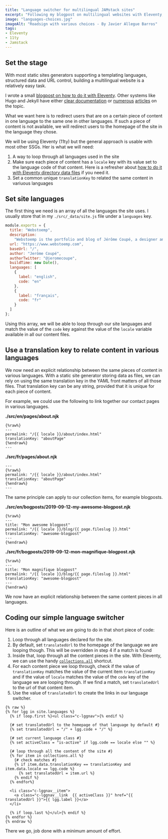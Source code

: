 ```yaml
---
title: "Language switcher for multilingual JAMstack sites"
excerpt: "Following my blogpost on multilingual websites with Eleventy, I had several questions about how to build a language switcher. Here is the simple approach I generally use."
image: "languages-choices.jpg"
imageAlt: "Roadsign with various choices - By Javier Allegue Barros"
tags:
- Eleventy
- 11ty
- Jamstack
---
```


## Set the stage

With most static sites generators supporting a templating languages, structured data and URL control, building a multilingual website is a relatively easy task.

I wrote a small [blogpost on how to do it with Eleventy](/blog/multilingual-sites-eleventy/). Other systems like Hugo and Jekyll have either [clear documentation](https://gohugo.io/content-management/multilingual/) or [numerous](https://www.sylvaindurand.org/making-jekyll-multilingual/) [articles](https://forestry.io/blog/creating-a-multilingual-blog-with-jekyll/) on the topic.

What we want here is to redirect users that are on a certain piece of content in one language to the same one in other languages. If such a piece of content is not available, we will redirect users to the homepage of the site in the language they chose.

We will be using Eleventy (11ty) but the general approach is usable with most other SSGs. Her is what we will need:

1. A way to loop through all languages used in the site
2. Make sure each piece of content has a `locale` key with its value set to the language code of that content. Here is a refresher about [how to do it with Eleventy directory data files](/blog/multilingual-sites-eleventy/) if you need it.
3. Set a common unique `translationKey` to related the same content in variuous languages

## Set site languages

The first thing we need is an array of all the languages the site uses. I usually store that in my `./src/_data/site.js` file under a `languages` key.

```js
module.exports = {
  title: "Webstoemp",
  description:
    "Webstoemp is the portfolio and blog of Jérôme Coupé, a designer and front-end developer from Brussels, Belgium.",
  url: "https://www.webstoemp.com",
  baseUrl: "/",
  author: "Jerôme Coupé",
  authorTwitter: "@jeromecoupe",
  buildTime: new Date(),
  languages: [
    {
      label: "english",
      code: "en"
    },
    {
      label: "français",
      code: "fr"
    }
  ]
};
```

Using this array, we will be able to loop through our site languages and match the value of the `code` key against the value of the `locale` variable available in all our content files.

## Use a translation key to relate content in various languages

We now need an explicit relationship between the same pieces of content in various languages. With a static site generator storing data as files, we can rely on using the same translation key in the YAML front matters of all those files. That translation key can be any string, provided that it is unique for each piece of content.

For example, we could use the following  to link together our contact pages in various languages.

**./src/en/pages/about.njk**
```twig
{%raw%}
---
permalink: "/{{ locale }}/about/index.html"
translationKey: "aboutPage"
{%endraw%}
---
```

**./src/fr/pages/about.njk**
```text
---
{%raw%}
permalink: "/{{ locale }}/about/index.html"
translationKey: "aboutPage"
{%endraw%}
---
```

The same principle can apply to our collection items, for example blogposts.

**./src/en/bogposts/2019-09-12-my-awesome-blogpost.njk**
```twig
{%raw%}
---
title: "Mon awesome blogpost"
permalink: "/{{ locale }}/blog/{{ page.fileslug }}.html"
translationKey: "awesome-blogpost"
---
{%endraw%}
```

**./src/fr/bogposts/2019-09-12-mon-magnifique-blogpost.njk**
```twig
{%raw%}
---
title: "Mon magnifique blogpost"
permalink: "/{{ locale }}/blog/{{ page.fileslug }}.html"
translationKey: "awesome-blogpost"
---
{%endraw%}
```

We now have an explicit relationship between the same content pieces in all languages.

## Coding our simple language switcher

Here is an outline of what we are going to do in that short piece of code:

1. Loop through all languages declared for the site.
2. By default, set `translatedUrl` to the homepage of the language we are looping though. This will be overridden in step 4 if a match is found
3. Inside that, loop through all the content pieces in the site. With Eleventy, we can use the handy [`collections.all`](https://www.11ty.io/docs/collections/#the-special-all-collection) shortcut.
4. For each content piece we loop through, check if the value of `translationKey` matches the value of the current item `translationKey` and if the value of `locale` matches the value of the `code` key of the language we are looping through. If we find a match, set `translatedUrl` to the url of that content item.
5. Use the value of `translatedUrl` to create the links in our language switcher.

```twig
{% raw %}
{% for lgg in site.languages %}
  {% if loop.first %}<ul class="c-lggnav">{% endif %}

  {# set translatedUrl to the homepage of that language by default #}
  {% set translatedUrl = "/" + lgg.code + "/" %}

  {# set current language class #}
  {% set activeClass = "is-active" if lgg.code == locale else "" %}

  {# loop through all the content of the site #}
  {% for item in collections.all %}
    {# check matches #}
    {% if item.data.translationKey == translationKey and item.data.locale == lgg.code %}
      {% set translatedUrl = item.url %}
    {% endif %}
  {% endfor%}

  <li class="c-lggnav__item">
    <a class="c-lggnav__link  {{ activeClass }}" href="{{ translatedUrl }}">{{ lgg.label }}</a>
  </li>

  {% if loop.last %}</ul>{% endif %}
{% endfor %}
{% endraw %}
```

There we go, job done with a minimum amount of effort.
